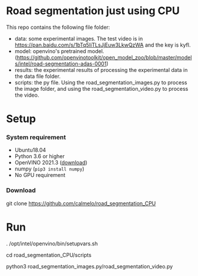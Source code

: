 # Road segmentation just using CPU

This repo contains the following file folder:
- data: some experimental images. The test video is in https://pan.baidu.com/s/1bTq5IiTLsJjEuw3LkwQzWA and the key is kyfl. 
- model: openvino's pretrained model. (https://github.com/openvinotoolkit/open_model_zoo/blob/master/models/intel/road-segmentation-adas-0001)
- results: the experimental results of processing the experimental data in the data file folder.
- scripts: the py file. Using the road_segmentation_images.py to process the image folder, and using the road_segmentation_video.py to process the video.

# Setup

### System requirement

- Ubuntu18.04
- Python 3.6 or higher
- OpenVINO 2021.3 ([download](https://software.intel.com/en-us/openvino-toolkit/choose-download))
- numpy (`pip3 install numpy`)
- No GPU requirement

### Download

git clone https://github.com/calmelo/road_segmentation_CPU

# Run

. /opt/intel/openvino/bin/setupvars.sh

cd road_segmentation_CPU/scripts

python3 road_segmentation_images.py/road_segmentation_video.py
